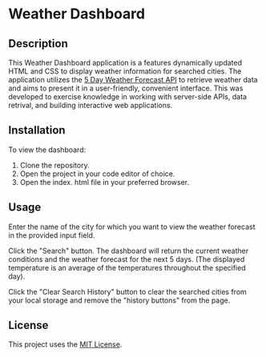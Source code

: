 # Weather Dashboard

## Description 
This Weather Dashboard application is a features dynamically updated HTML and CSS to display weather information for searched cities. The application utilizes the [5 Day Weather Forecast API](https://openweathermap.org/forecast5) to retrieve weather data and aims to present it in a user-friendly, convenient interface. This was developed to exercise knowledge in working with server-side APIs, data retrival, and building interactive web applications.

## Installation 

To view the dashboard:
1. Clone the repository.
2. Open the project in your code editor of choice.
3. Open the index. html file in your preferred browser.

## Usage 
Enter the name of the city for which you want to view the weather forecast in the provided input field.

Click the "Search" button. The dashboard will return the current weather conditions and the weather forecast for the next 5 days. (The displayed temperature is an average of the temperatures throughout the specified day).

Click the "Clear Search History" button to clear the searched cities from your local storage and remove the "history buttons" from the page.

## License 
This project uses the [MIT License](https://opensource.org/license/mit).
